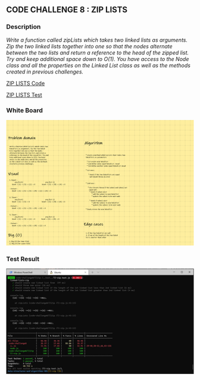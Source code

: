 ## **CODE CHALLENGE 8 : ZIP LISTS**


### **Description**

*Write a function called zipLists which takes two linked lists as arguments. Zip the two linked lists together into one so that the nodes alternate between the two lists and return a reference to the head of the zipped list. Try and keep additional space down to O(1). You have access to the Node class and all the properties on the Linked List class as well as the methods created in previous challenges.*

[ZIP LISTS Code](https://github.com/farahalwahaibi/data-structures-and-algorithms-401/blob/main/code-challenge8/llZip%20/ll-zip.js)

[ZIP LISTS Test](https://github.com/farahalwahaibi/data-structures-and-algorithms-401/blob/main/code-challenge8/llZip%20/__test__/ll-zip.test.js)



### **White Board**
![white-board](1.png)


### **Test Result**

![linked-lists-test](2.JPG)

